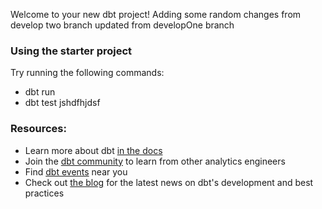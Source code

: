 Welcome to your new dbt project!
Adding some random changes from develop two branch
updated from developOne branch
### Using the starter project

Try running the following commands:
- dbt run
- dbt test
jshdfhjdsf

### Resources:
- Learn more about dbt [in the docs](https://docs.getdbt.com/docs/introduction)
- Join the [dbt community](http://community.getbdt.com/) to learn from other analytics engineers
- Find [dbt events](https://events.getdbt.com) near you
- Check out [the blog](https://blog.getdbt.com/) for the latest news on dbt's development and best practices
